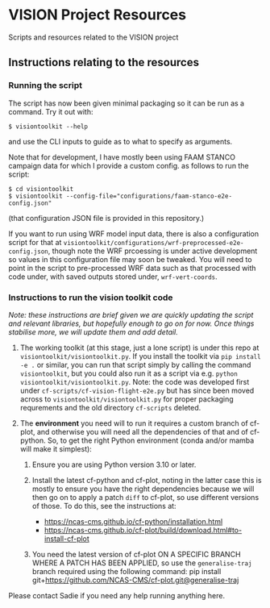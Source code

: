 # VISION Project Resources

Scripts and resources related to the VISION project 

## Instructions relating to the resources

### Running the script

The script has now been given minimal packaging so it can be
run as a command. Try it out with:

```console
$ visiontoolkit --help
```

and use the CLI inputs to guide as to what to specify as arguments.

Note that for development, I have mostly been using FAAM STANCO campaign
data for which I provide a custom config. as follows to run the script:

```console
$ cd visiontoolkit
$ visiontoolkit --config-file="configurations/faam-stanco-e2e-config.json"
```

(that configuration JSON file is provided in this repository.)

If you want to run using WRF model input data, there is also a configuration script for that at
`visiontoolkit/configurations/wrf-preprocessed-e2e-config.json`, though note
the WRF prcoessing is under active development so values in this configuration file may soon be
tweaked. You will need to point in the script to pre-processed WRF data such as that processed
with code under, with saved outputs stored under, `wrf-vert-coords`.


### Instructions to run the vision toolkit code

*Note: these instructions are brief given we are quickly updating
the script and relevant libraries, but hopefully enough to go on
for now. Once things stabilise more, we will update them and add
detail.*

1. The working toolkit (at this stage, just a lone script) is under this repo at
  `visiontoolkit/visiontoolkit.py`. If you install the toolkit via `pip install -e .`
  or similar, you can run that script simply by calling the command `visiontoolkit`, but
  you could also run it as a script via e.g. `python visiontoolkit/visiontoolkit.py`.
  Note: the code was developed first under `cf-scripts/cf-vision-flight-e2e.py` but
  has since been moved across to `visiontoolkit/visiontoolkit.py` for proper packaging
  requrements and the old directory `cf-scripts` deleted.

2. The **environment** you need will to run it requires a custom branch of
   cf-plot, and otherwise you will need all the
   dependencies of that and of cf-python. So, to get the right
   Python environment (conda and/or mamba will make it simplest):

   1. Ensure you are using Python version 3.10 or later.
   2. Install the latest cf-python and cf-plot, noting in the latter case this
      is mostly to ensure you have the right dependencies because we will
      then go on to apply a patch `diff` to cf-plot, so use different
      versions of those. To do this, see the instructions at:

      * https://ncas-cms.github.io/cf-python/installation.html
      * https://ncas-cms.github.io/cf-plot/build/download.html#to-install-cf-plot

   3. You need the latest version of cf-plot ON A SPECIFIC BRANCH WHERE A
       PATCH HAS BEEN APPLIED, so use the `generalise-traj` branch required
       using the following command:
       pip install git+https://github.com/NCAS-CMS/cf-plot.git@generalise-traj

Please contact Sadie if you need any help running anything here.
